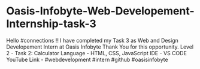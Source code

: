 # Oasis-Infobyte-Web-Developement-Internship-task-3
Hello #connections !!  I have completed my Task 3 as Web and Design Developement Intern at Oasis Infobyte Thank You for this opportunity.  Level 2 -  Task 2: Calculator  Language - HTML, CSS, JavaScript  IDE - VS CODE  YouTube Link -   #webdevelopment #intern #github #oasisinfobyte
